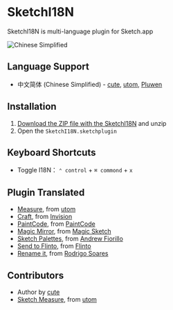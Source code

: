 # SketchI18N

SketchI18N is multi-language plugin for Sketch.app

![Chinese Simplified](http://utom.design/123.png)

## Language Support
* 中文简体 (Chinese Simplified) - [cute](https://github.com/cute/), [utom](http://utom.design), [Pluwen](https://twitter.com/pluwen)

## Installation
1. [Download the ZIP file with the SketchI18N](https://github.com/cute/SketchI18N/archive/master.zip) and unzip
2. Open the `SketchI18N.sketchplugin`

## Keyboard Shortcuts
* Toggle I18N： `⌃ control` + `⌘ commond` + `x`

## Plugin Translated
* [Measure](https://github.com/utom/sketch-measure), from [utom](http://utom.design)
* [Craft](https://www.invisionapp.com/craft), from [Invision](https://www.invisionapp.com)
* [PaintCode](https://www.paintcodeapp.com/sketch), from [PaintCode](https://www.paintcodeapp.com)
* [Magic Mirror](https://github.com/MagicSketch/MagicMirror), from [Magic Sketch](http://magicsketch.io)
* [Sketch Palettes](https://github.com/andrewfiorillo/sketch-palettes), from [Andrew Fiorillo](https://twitter.com/AndrewFiorillo)
* [Send to Flinto](https://www.flinto.com/mac_sketch_plugin), from [Flinto](https://www.flinto.com/)
* [Rename it](https://github.com/rodi01/RenameIt), from [Rodrigo Soares](https://github.com/rodi01)

## Contributors
* Author by [cute](https://github.com/cute/)
* [Sketch Measure](http://utom.design/measure), from [utom](http://utom.design)
